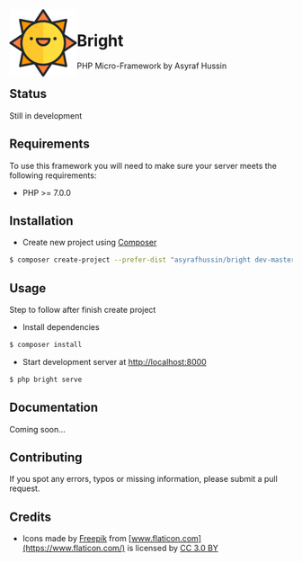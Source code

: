 <img src="logo.svg" width="120" align="left" />

# Bright
PHP Micro-Framework by Asyraf Hussin

## Status
Still in development

## Requirements
To use this framework you will need to make sure your server meets the following requirements:

* PHP >= 7.0.0

## Installation

* Create new project using [Composer](https://getcomposer.org/)
```bash
$ composer create-project --prefer-dist "asyrafhussin/bright dev-master" [project-name]
```

## Usage
Step to follow after finish create project

* Install dependencies

```bash
$ composer install
```

* Start development server at [http://localhost:8000](http://localhost:8000)

```bash
$ php bright serve
```

## Documentation
Coming soon...

## Contributing
If you spot any errors, typos or missing information, please submit a pull request.

## Credits
* Icons made by [Freepik](http://www.freepik.com) from [www.flaticon.com](https://www.flaticon.com/) is licensed by [CC 3.0 BY](http://creativecommons.org/licenses/by/3.0/)